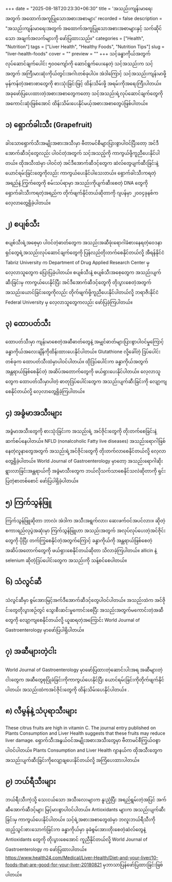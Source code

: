 +++
date = "2025-08-18T20:23:30+06:30"
title = 'အသည်းကျန်းမာရေးအတွက် အထောက်အကူပြုသောအစားအစာများ'
recorded = false
description = "အသည်းကျန်းမာရေးအတွက် အထောက်အကူပြုသောအစားအစာများနှင့် သက်ဆိုင်သော အချက်အလက်များကို ဖော်ပြထားသည်။"
categories = ["Health", "Nutrition"]
tags = ["Liver Health", "Healthy Foods", "Nutrition Tips"]
slug = "liver-health-foods"
cover = ""
preview = ""
+++
သင့်ခန္ဓာကိုယ်အတွက် လုပ်ဆောင်ချက်ပေါင်း ၅၀၀ကျော်ကို ဆောင်ရွက်ပေးနေတဲ့ သင့်အသည်းက သင့်အတွက် အကြီးမားဆုံးကိုယ်တွင်းအဂါၤတစ်ခုပါပဲ။ အဲဒါကြောင့် သင့်အသည်းကျန်းမာဖို့ မှန်ကန်တဲ့အစားစာတွေကို စားသုံးခြင်းဖြင့် ထိန်းသိမ်းဖို့ အရမ်းကိုအရေးကြီးပါတယ်။ အခုဖော်ပြပေးထားတဲ့အစားအစာတွေကတော့ သင့်အသည်းရဲ့လုပ်ဆောင်ချက်တွေကို အကောင်းဆုံးဖြစ်အောင် ထိန်းသိမ်းပေးနိုင်မယ့်အစားအစာတွေပဲဖြစ်ပါတယ်။

## ၁) ရှောက်ခါးသီး (Grapefruit)
ခါးသောရှောက်သီးအမျိုးအစားအသီးမှာ ဗီတာမင်စီများပြားစွာပါဝင်ပြီးတော့ အင်ဒီအောက်ဆီဒင့်တွေလည်း ပါဝင်တဲ့အတွက် သင့်အသည့်ကို ကာကွယ်ဖို့ကူညီပေးနိုင်ပါတယ်။
ထိုအသီးထဲမှာ ပါဝင်တဲ့ အင်ဒီအောက်ဆီဒင့်တွေက ဆဲလ်တွေပျက်ဆီးခြင်းနဲ့ ယောင်ရမ်းခြင်းတွေကိုလည်း ကာကွယ်ပေးနိုင်ပါသေးတယ်။
ရှောက်ခါးသီးကရတဲ့အရည်နဲ့ ကြွက်တွေကို စမ်းသပ်ရာမှာ အသည်းကိုပျက်ဆီးစေတဲ့ DNA တွေကို ရှောက်ခါးသီးကရတဲ့အရည်က တိုက်ဖျက်နိုင်တယ်ဆိုတာကို ဂျပန်မှာ ၂၀၀၄ခုနစ်က လေ့လာတွေ့ရှိခဲ့ပါတယ်။

## ၂) စပျစ်သီး
စပျစ်သီးရဲ့အစေ့မှာ ပါဝင်တဲ့ဓာတ်တွေက အသည်းအဆီဖုံးရောဂါခံစားနေရတဲ့ဝေဒနာရှင်တွေရဲ့အသည်းလုပ်ဆောင်ချက်တွေကို ပြန်လည်တိုးတက်စေနိုင်တယ်လို့ အီရန်နိုင်ငံ Tabriz University က Department of Drug Applied Research Center မှ လေ့လာသူတွေက ပြောပြခဲ့ပါတယ်။
စပျစ်သီးနဲ့ စပျစ်သီးအစေ့တွေက အသည်းပျက်ဆီးခြင်းမှ ကာကွယ်ပေးနိုင်ပြီး
အင်ဒီအောက်ဆီဒင့်တွေကို တိုးပွားစေတဲ့အတွက် အသည်းယောင်ခြင်းတွေကိုလည်း တိုက်ဖျက်ဖို့ကူညီပေးနိုင်ပါတယ်လို့ ဘရာဇီးနိုင်ငံ Federal University မှ လေ့လာသူတွေကလည်း ဖော်ပြခဲ့ကြပါတယ်။

## ၃) ထောပတ်သီး
ထောပတ်သီးမှာ ကျန်းမာစေတဲ့အဆီဓာတ်တွေနဲ့ အမျှင်ဓာတ်များပြားစွာပါဝင်မှုကြောင့် ခန္ဓာကိုယ်အလေးချိန်ကိုထိန်းထားပေးနိုင်ပါတယ်။ Glutathione လို့ခေါ်တဲ့ ဒြပ်ပေါင်းတစ်ခုက ထောပတ်သီးထဲမှာပါဝင်ပါတယ်။ ထိုဒြပ်ပေါင်းက ခန္ဓာကိုယ်အတွက် အန္တရာယ်ဖြစ်စေနိုင်တဲ့ အဆိပ်အတောက်တွေကို ဖယ်ရှားပေးနိုင်ပါတယ်။
လေ့လာသူတွေက ထောပတ်သီးမှာပါတဲ့ ဓာတုဒြပ်ပေါင်းတွေက အသည်းပျက်ဆီးခြင်းကို လျော့ကျစေနိုင်တယ်လို့ လေ့လာတွေ့ရှိခဲ့ကြပါတယ်။

## ၄) အခွံမာအသီးများ
အခွံမာအသီးတွေကို စားသုံးခြင်းက အသည်းရဲ့ အင်ဇိုင်းတွေကို တိုးတက်စေခြင်းနဲ့ ဆက်စပ်နေပါတယ်။ NFLD (nonalcoholic Fatty live diseases) အသည်းရောဂါဖြစ်နေတဲ့လူနာတွေအတွက် အသည်းရဲ့အင်ဇိုင်းတွေကို တိုးတက်လာစေနိုင်တယ်လို့ လေ့လာတွေ့ရှိခဲ့ပါတယ်။
World Journal of Gastroenterology မှာတော့ အသည်းရောဂါဆိုးရွားလာခြင်းအန္တရာယ်ကို အခွံမာသီးတွေက ဘယ်လိုသက်သာစေနိုင်သလဲဆိုတာကို ရှင်းပြတဲ့စာတစ်စောင် ဖော်ပြပါရှိခဲ့ပါတယ်။

## ၅) ကြက်သွန်ဖြူ
ကြက်သွန်ဖြူဆိုတာ ဘာလဲ၊ အဲဒါက အသီးအရွက်လား၊ ဆေးဖက်ဝင်အပင်လား။ ဆိုတဲ့ စကားရည်လုပွဲအဆုံးမှာ ကြက်သွန်ဖြူဟာ အသည်းအတွက် အလုပ်လုပ်ပေးတဲ့အင်ဇိုင်းတွေကို ပိုပြီး တက်ကြွစေနိုင်တဲ့အတွက်ကြောင့် ခန္ဓာကိုယ်ကို အန္တရာယ်ဖြစ်စေတဲ့ အဆိပ်အတောက်တွေကို ဖယ်ရှားစေနိုင်တယ်ဆိုတာ သိလာခဲ့ကြပါတယ်။
allicin နဲ့ selenium ဆိုတဲ့ဒြပ်ပေါင်းတွေက အသည်းကို သန့်စင်စေပါတယ်။

## ၆) သံလွင်ဆီ
သံလွင်ဆီမှာ စွမ်းအားမြင့်အက်ဒီအောက်ဆီဒင့်တွေပါဝင်ပါတယ်။
အသည်းထဲက အင်ဇိုင်းတွေတိုးပွားစဉ်တွင် သွေးစီးဆင်းမှုကောင်းစေပြီး အသည်းအတွက်မကောင်းတဲ့အဆီတွေကို လျော့ကျစေနိုင်တယ်လို့ ယူဆရတဲ့အကြောင်း World Journal of Gastroenterology မှာဖော်ပြပါရှိပါတယ်။

## ၇) အဆီများတဲ့ငါး
World Journal of Gastroenterology မှာဖော်ပြထားတဲ့ဆောင်းပါးအရ အဆီများတဲ့ငါးတွေက အဆီတွေစုပြုံခဲခြင်းကိုကာကွယ်ပေးနိုင်ပြီး ယောင်ရမ်းခြင်းကိုတိုက်ဖျက်နိုင်ပါတယ်၊ အသည်းထဲကအင်ဇိုင်းတွေကို ထိန်းသိမ်းပေးနိုင်ပါတယ်။ .

## ၈) လီမွန်နဲ့ သံပုရာသီးများ
These citrus fruits are high in vitamin C. The journal entry published on Plants Consumption and Liver Health suggests that these fruits may reduce liver damage.
ရှောက်သီးအနွယ်ဝင်အမျိုးအစားအသီးတွေမှာ ဗီတာမင်စီကြွယ်ဝစွာပါဝင်ပါတယ်။ Plants Consumption and Liver Health ဂျာနယ်က ထိုအသီးတွေက အသည်းပျက်ဆီးခြင်းကိုလျော့ချပေးနိုင်တယ်လို့ အကြံပေးထားပါတယ်။

## ၉) ဘယ်ရီသီးများ
ဘယ်ရီးသီးကဲ့သို့ သေးငယ်သော အသီးလေးများက နူးညံ့ပြီး အရည်ရွမ်းတဲ့အပြင် အက်ဆီအောက်ဆီဒင့်များ မြင့်မားစွာပါဝင်ပါတယ်။ Antioxidants များက အသည်းပျက်ဆီးခြင်းမှ ကာကွယ်ပေးနိုင်ပါတယ်။
သင့်ရဲ့အစားအစာတွေထဲမှာ ဘလူးဘယ်ရီသီးကို ထည့်သွင်းစားသောက်ခြင်းက ခန္ဓာကိုယ်မှာ
ခုခံစွမ်းအားတိုးစေတဲ့ဆဲလ်တွေနဲ့ Antioxidants တွေကို တိုးပွားစေအောင် ကူညီနိုင်တယ်လို့
World Journal of Gastroenterology က ဖော်ပြထားပါတယ်။
https://www.health24.com/Medical/Liver-Health/Diet-and-your-liver/10-foods-that-are-good-for-your-liver-20180821 မှဘာသာပြန်ဖော်ပြထားခြင်းဖြစ်ပါတယ်။